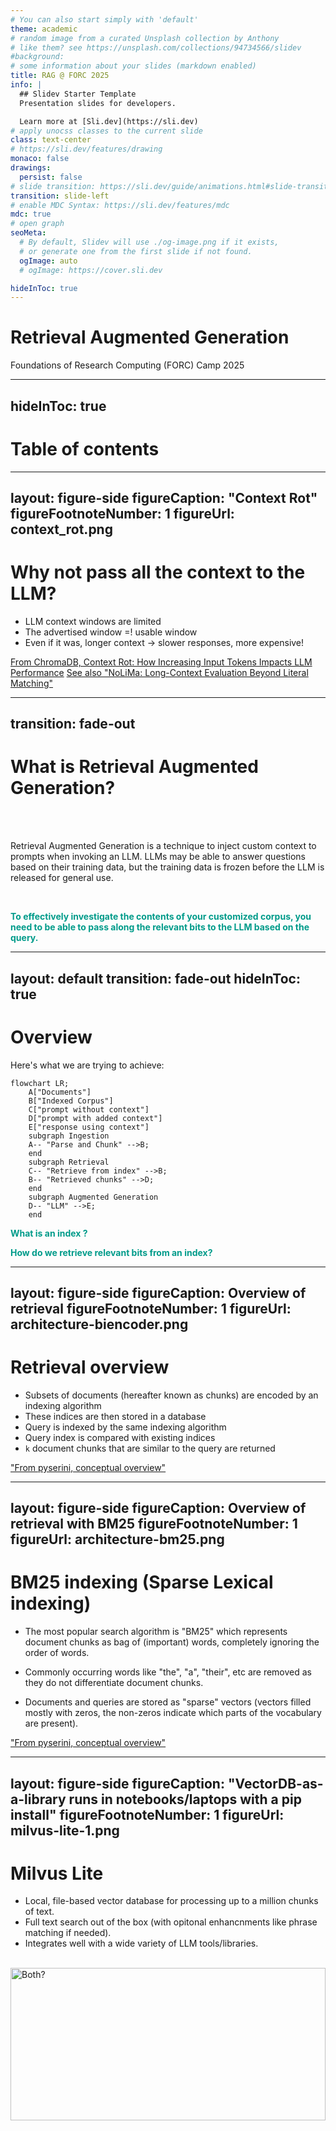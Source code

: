 ```yaml
---
# You can also start simply with 'default'
theme: academic
# random image from a curated Unsplash collection by Anthony
# like them? see https://unsplash.com/collections/94734566/slidev
#background: 
# some information about your slides (markdown enabled)
title: RAG @ FORC 2025
info: |
  ## Slidev Starter Template
  Presentation slides for developers.

  Learn more at [Sli.dev](https://sli.dev)
# apply unocss classes to the current slide
class: text-center
# https://sli.dev/features/drawing
monaco: false
drawings:
  persist: false
# slide transition: https://sli.dev/guide/animations.html#slide-transitions
transition: slide-left
# enable MDC Syntax: https://sli.dev/features/mdc
mdc: true
# open graph
seoMeta:
  # By default, Slidev will use ./og-image.png if it exists,
  # or generate one from the first slide if not found.
  ogImage: auto
  # ogImage: https://cover.sli.dev

hideInToc: true
---
```


# Retrieval Augmented Generation
Foundations of Research Computing (FORC) Camp 2025


<div class="abs-br m-6 text-xl">
  <a href="https://github.com/NYU-RTS/rag-forc-2025" target="_blank" class="slidev-icon-btn">
    <carbon:logo-github />
  </a>
</div>

<!--
The last comment block of each slide will be treated as slide notes. It will be visible and editable in Presenter Mode along with the slide. [Read more in the docs](https://sli.dev/guide/syntax.html#notes)
-->


---
hideInToc: true
---

# Table of contents

<Toc text-sm minDepth="1" maxDepth="1" />

---
layout: figure-side
figureCaption: "Context Rot"
figureFootnoteNumber: 1
figureUrl: context_rot.png
---
# Why not pass all the context to the LLM?

- LLM context windows are limited
- The advertised window =! usable window
- Even if it was, longer context -> slower responses, more expensive!

<Footnotes separator>
  <Footnote :number=1><a href="https://research.trychroma.com/context-rot" rel="noreferrer" target="_blank">From ChromaDB, Context Rot: How Increasing Input Tokens Impacts LLM Performance</a></Footnote>
  <Footnote :number=2><a href="https://arxiv.org/abs/2502.05167" rel="noreferrer" target="_blank">See also "NoLiMa: Long-Context Evaluation Beyond Literal Matching"</a></Footnote>
</Footnotes>


---
transition: fade-out
---

# What is Retrieval Augmented Generation?

<br>
<br>

Retrieval Augmented Generation is a technique to inject custom context to prompts when invoking an LLM. LLMs may be able to answer questions based on their training data, but the training 
data is frozen before the LLM is released for general use. 

<br>


<p style="color:#009b8a" v-click>
  <b>
    To effectively investigate the contents of your customized corpus, you need to be able to pass along the relevant bits to the LLM based on the query.
  </b>
</p>

<!--
Here is another comment.
-->

---
layout: default
transition: fade-out
hideInToc: true
---
# Overview

Here's what we are trying to achieve:
<br>

```mermaid
flowchart LR;
    A["Documents"]
    B["Indexed Corpus"]
    C["prompt without context"]
    D["prompt with added context"]
    E["response using context"]
    subgraph Ingestion
    A-- "Parse and Chunk" -->B;
    end
    subgraph Retrieval
    C-- "Retrieve from index" -->B;
    B-- "Retrieved chunks" -->D;
    end
    subgraph Augmented Generation
    D-- "LLM" -->E;
    end
```

<p style="color:#009b8a" v-click>
  <b>
    What is an <span v-mark="{at:1, type:'underline'}"> index </span> ?
  </b>
</p>

<p style="color:#009b8a" v-click>
  <b>
    How do we <span v-mark="{at:2, type:'underline'}"> retrieve </span> relevant bits from an index?
  </b>
</p>

<!--
Here is another comment.
-->


---
layout: figure-side
figureCaption: Overview of retrieval
figureFootnoteNumber: 1
figureUrl: architecture-biencoder.png
---

# Retrieval overview

- Subsets of documents (hereafter known as chunks) are encoded by an indexing algorithm
- These indices are then stored in a database
- Query is indexed by the same indexing algorithm
- Query index is compared with existing indices
- `k` document chunks that are similar to the query are returned

<Footnotes separator>
  <Footnote :number=1><a href="https://github.com/castorini/pyserini/blob/master/docs/conceptual-framework.md" rel="noreferrer" target="_blank">"From pyserini, conceptual overview"</a></Footnote>
</Footnotes>

---
layout: figure-side
figureCaption: Overview of retrieval with BM25
figureFootnoteNumber: 1
figureUrl: architecture-bm25.png
---

# BM25 indexing (Sparse Lexical indexing)

- The most popular search algorithm is "BM25" which represents document chunks as bag of (important) words, completely ignoring the order of words.

- Commonly occurring words like "the", "a", "their", etc are removed as they do not differentiate document chunks.  

- Documents and queries are stored as "sparse" vectors (vectors filled mostly with zeros, the non-zeros indicate which parts of the vocabulary are present).

<Footnotes separator>
  <Footnote :number=1><a href="https://github.com/castorini/pyserini/blob/master/docs/conceptual-framework.md" rel="noreferrer" target="_blank">"From pyserini, conceptual overview"</a></Footnote>
</Footnotes>

---
layout: figure-side
figureCaption: "VectorDB-as-a-library runs in notebooks/laptops with a pip install"
figureFootnoteNumber: 1
figureUrl: milvus-lite-1.png
---
# Milvus Lite

- Local, file-based vector database for processing up to a million chunks of text.
- Full text search out of the box (with opitonal enhancnments like phrase matching if needed).
- Integrates well with a wide variety of LLM tools/libraries.  

<br/>

<v-click>
  <img src="/milvus.png" alt="Both?" class="center" style="width: 100%; height: 25%">
</v-click>

<Footnotes separator>
  <Footnote :number=1><a href="https://milvus.io/" rel="noreferrer" target="_blank">"Milvus documentation"</a></Footnote>
  <Footnote :number=2><a href="https://milvus.io/blog/introducing-milvus-lite.md" rel="noreferrer" target="_blank">"Introducing Milvus Lite: Start Building a GenAI Application in Seconds"</a></Footnote>
</Footnotes>

---
layout: figure
figureCaption: Full text search with MilvusLite
figureFootnoteNumber: 1
figureUrl: milvus_bm25.png
---
# Full text search with MilvusLite

<Footnotes separator>
  <Footnote :number=1><a href="https://milvus.io/docs/full-text-search.md" rel="noreferrer" target="_blank">"From Milvus documentation"</a></Footnote>
</Footnotes>

---
layout: figure-side
figureCaption: Overview of Docling
figureFootnoteNumber: 1
figureUrl: docling_overview.png
---
# Docling pipeline
- Docling is an library that can be used to process HTML/PDF/DOCX/etc documents to chunks of text that can be indexed. 
- Docling converts all douments to a unified "DoclingDocument" format that can be optionally exported to Markdown. 
- Comes with an document structure aware chunker that can be customized.

<Footnotes separator>
  <Footnote :number=1><a href="https://docling-project.github.io/docling/" rel="noreferrer" target="_blank">"Docling simplifies document processing, parsing diverse formats and providing seamless integrations with the gen AI ecosystem."</a></Footnote>
</Footnotes>


---
layout: default
transition: fade-out
---
# Demo with NYU Library Research Guides!
- Compile a list of URLs for the reseasch guides
- Use docling to process HTML pages
- Use `MilvusLite` to create a BM25 index
- Try this yourself during the hands-on later!


---
layout: figure-side
figureCaption: Encoder-only transformer
figureFootnoteNumber: 1
figureUrl: embedding-models.png
---
# Encoder Transformers (embedding models)

- LLMs that generate text/images/audio/etc are decoder models, i.e. they are designed to generate content one token at a time. 
- Encoder LLMs on the other hand are used for pre defined tasks like generating embeddings for semantic search, clustering, classification, etc.

<Footnotes separator>
  <Footnote :number=1><a href="https://www.oreilly.com/library/view/hands-on-large-language/9781098150952/" rel="noreferrer" target="_blank">"We use an embedding model to convert textual input, such as documents, sentences, and phrases, to numerical representations, called embeddings." <br/> From Hands-On Large Language Models By Jay Alammar, Maarten Grootendorst</a></Footnote>
</Footnotes>

---
layout: default
transition: fade-out
hideInToc: true
---
# Embeddings demo

- Traditional indexing techniques did not account for contexts for a word, wherever it occurred the word was indexed the same way.  
- LLMs produce "contextual" embeddings that can capture the semantic meaning over just tracking the keyword occurrences. 

 <br/>
 <br/>

<blockquote>
  <p>
    Head over to this demo and see how embedding models cluster sentences (projected onto a 2D grid, the actual embedding dimensions are much larger): <a href=https://huggingface.co/spaces/webml-community/ettin-embedding-webgpu>https://huggingface.co/spaces/webml-community/ettin-embedding-webgpu</a>
  </p>
</blockquote>

---
layout: figure-side
figureCaption: Cosine search with embeddings
figureFootnoteNumber: 1
figureUrl: cosine-similarity.png
---
# Cosine search with embeddings

Once we have the embedding vectors for the text chunks and the query, we can compute the similarity scores for each (query, text-chunk) pair. 

With normalized vectors, we can skip computing the magnitudes and compute only the dot/inner product.


---
layout: default
transition: fade-out
---
# Demo comparing BM25 and semantic search
- The BM25 results retrieve keywords, but fail to account for intent of the query. For the demo query, it worked well.

- But, that may not always be the case <sup>1</sup>:
<div class="center">
  <img src="/croissants-are-breads.png" alt="Semantic search can mistake croissants for breads!" class="center" style="width: 75%; height: 75%">
</div>

<Footnotes separator>
  <Footnote :number=1> <a rel="noreferrer" target="_blank">"From https://fika.bar/paoramen/local-first-search-01K1B0WM1X4P5SV5QAES0Z5N75"</a></Footnote>
</Footnotes>

---
layout: two-cols-header
---
# Which one to choose?

:: left ::
<v-click> 
<img src="/which-one-to-choose.jpg" alt="Which one to choose?" class="center" style="width: 75%; height: 75%">
</v-click>

:: right ::
<v-click> 
<img src="/both.jpg" alt="Both?" class="center" style="width: 75%; height: 75%">
</v-click>

---
layout: figure
figureCaption: Hybrid Search
figureFootnoteNumber: 1
figureUrl: hybrid-search.png
---
# Hybrid Search

<Footnotes separator>
  <Footnote :number=1><a href="https://milvus.io/docs/multi-vector-search.md" rel="noreferrer" target="_blank">"From Milvus documentation"</a></Footnote>
</Footnotes>


---
layout: default
---
# RAG prompt

Now that we have learnt how to retrieve rerlant context, here's a prompt template you can use for RAG:
```py
    completion = portkey_client.chat.completions.create(
        model="gemini-2.5-flash",
        temperature=2.0,
        messages=[
            {
                "role": "system",
                "content": """Human: You are an AI assistant. You are able to
                    find answers to the questions from the contextual passage
                    snippets provided.""",
            },
            {
                "role": "user",
                "content": f"""Use the following pieces of information enclosed
                    in <context>  tags to provide an answer to the question
                    enclosed in <question> tags.
                    <context> {context} </context>
                    <question> {args.query} </question> """,
            },
        ],
    )
```


---
layout: default
figureCaption: Vision Language Models
---
# Demo: Advanced processing pipeline with VLMs
- Until now, we've been looking at embedding text, but documents contain images, tables, charts, etc!
- Vision Language Models can take images and text as input and generate text as output. 
- We will be using this to augment the existing data processing pipeline with an image captioning step!

---
layout: default
figureCaption: What about fine tuning?
---

# What about fine-tuning?
- Fine-tuning is an option of last-resort.
- Fine-tuning (especially larger LLMs) is expensive and thus needs justification in the form of an evaluation.
- You can also look into fine-tuning the embedding models for your courpurs by providing contrastive examples! This can enhance the context passed to the LLM and improve the output without having to fine-tune the LLM.

 <br/>
 <br/>

<blockquote>
  <p>
    Refer to this presentation on the trade-offs between RAG and fine-tuning! <a href=https://parlance-labs.com/education/fine_tuning/emmanuel.html>https://parlance-labs.com/education/fine_tuning/emmanuel.html</a>
  </p>
</blockquote>



---
layout: figure
figureCaption: ScholarQA by AllenAI
figureFootnoteNumber: 1
figureUrl: scholar-qa-allenai.png
---
# Advanced RAG example
Here's an advanced RAG pipeline which incorporates many advanced techniques! Try out the live demo at https://asta.allen.ai/chat

<Footnotes separator>
  <Footnote :number=1><a href="https://asta.allen.ai/synthesize?redirect_from=corpus-qa" rel="noreferrer" target="_blank">"Ai2 Scholar QA is a system for answering scientific queries and generating literature reviews by gathering evidence from multiple documents"</a></Footnote>
</Footnotes>


---
layout: default
---
# Hands-on session

- Perform RAG on a dataset relevant to you
- Extend the tutorial example with a relevance check by updating the prompt or using a different LLM
- Check for hallucinations in the output against the retrieved context with [LettuceDetect](https://krlabs.eu/LettuceDetect/)
- Try using the vision transformers available in Docling on your documents


---
layout: center
class: text-center
---

# Learn More


<PoweredBySlidev mt-10 />

